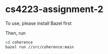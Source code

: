 # cs4223-assignment-2

To use, please install Bazel first

Then, run

```bash
cd coherence
bazel run //src/coherence:main
```
